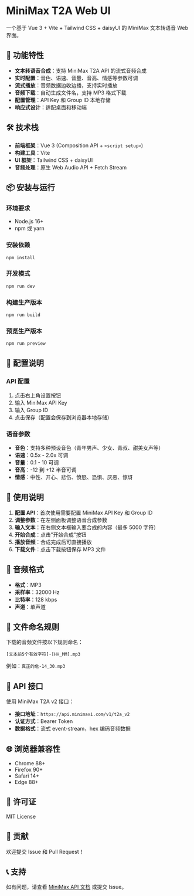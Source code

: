 # MiniMax T2A Web UI

一个基于 Vue 3 + Vite + Tailwind CSS + daisyUI 的 MiniMax 文本转语音 Web 界面。

## 🚀 功能特性

- **文本转语音合成**：支持 MiniMax T2A API 的流式音频合成
- **实时配置**：音色、语速、音量、音高、情感等参数可调
- **流式播放**：音频数据边收边播，支持实时播放
- **音频下载**：自动生成文件名，支持 MP3 格式下载
- **配置管理**：API Key 和 Group ID 本地存储
- **响应式设计**：适配桌面和移动端

## 🛠️ 技术栈

- **前端框架**：Vue 3 (Composition API + `<script setup>`)
- **构建工具**：Vite
- **UI 框架**：Tailwind CSS + daisyUI
- **音频处理**：原生 Web Audio API + Fetch Stream

## 📦 安装与运行

### 环境要求
- Node.js 16+
- npm 或 yarn

### 安装依赖
```bash
npm install
```

### 开发模式
```bash
npm run dev
```

### 构建生产版本
```bash
npm run build
```

### 预览生产版本
```bash
npm run preview
```

## 🔧 配置说明

### API 配置
1. 点击右上角设置按钮
2. 输入 MiniMax API Key
3. 输入 Group ID
4. 点击保存（配置会保存到浏览器本地存储）

### 语音参数
- **音色**：支持多种预设音色（青年男声、少女、青叔、甜美女声等）
- **语速**：0.5x - 2.0x 可调
- **音量**：0.1 - 10 可调
- **音高**：-12 到 +12 半音可调
- **情感**：中性、开心、悲伤、愤怒、恐惧、厌恶、惊讶

## 📝 使用说明

1. **配置 API**：首次使用需要配置 MiniMax API Key 和 Group ID
2. **调整参数**：在左侧面板调整语音合成参数
3. **输入文本**：在右侧文本框输入要合成的内容（最多 5000 字符）
4. **开始合成**：点击"开始合成"按钮
5. **播放音频**：合成完成后可直接播放
6. **下载文件**：点击下载按钮保存 MP3 文件

## 🎵 音频格式

- **格式**：MP3
- **采样率**：32000 Hz
- **比特率**：128 kbps
- **声道**：单声道

## 📁 文件命名规则

下载的音频文件按以下规则命名：
```
[文本前5个有效字符]-[HH_MM].mp3
```
例如：`真正的危-14_30.mp3`

## 🔗 API 接口

使用 MiniMax T2A v2 接口：
- **接口地址**：`https://api.minimaxi.com/v1/t2a_v2`
- **认证方式**：Bearer Token
- **数据格式**：流式 event-stream，hex 编码音频数据

## 🌐 浏览器兼容性

- Chrome 88+
- Firefox 90+
- Safari 14+
- Edge 88+

## 📄 许可证

MIT License

## 🤝 贡献

欢迎提交 Issue 和 Pull Request！

## 📞 支持

如有问题，请查看 [MiniMax API 文档](https://api.minimaxi.com/document/guides/text-to-speech) 或提交 Issue。
